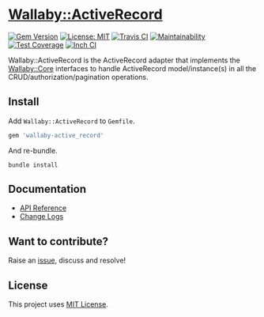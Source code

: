 # [Wallaby::ActiveRecord](https://github.com/wallaby-rails/wallaby-active_record)

[![Gem Version](https://badge.fury.io/rb/wallaby-active_record.svg)](https://badge.fury.io/rb/wallaby-active_record)
[![License: MIT](https://img.shields.io/badge/License-MIT-yellow.svg)](https://opensource.org/licenses/MIT)
[![Travis CI](https://travis-ci.com/wallaby-rails/wallaby-active_record.svg?branch=master)](https://travis-ci.com/wallaby-rails/wallaby-active_record)
[![Maintainability](https://api.codeclimate.com/v1/badges/9ba0a610043a2e1a9e74/maintainability)](https://codeclimate.com/github/wallaby-rails/wallaby-active_record/maintainability)
[![Test Coverage](https://api.codeclimate.com/v1/badges/9ba0a610043a2e1a9e74/test_coverage)](https://codeclimate.com/github/wallaby-rails/wallaby-active_record/test_coverage)
[![Inch CI](https://inch-ci.org/github/wallaby-rails/wallaby-active_record.svg?branch=master)](https://inch-ci.org/github/wallaby-rails/wallaby-active_record)

Wallaby::ActiveRecord is the ActiveRecord adapter that implements the [Wallaby::Core](https://github.com/wallaby-rails/wallaby-core)
interfaces to handle ActiveRecord model/instance(s) in all the CRUD/authorization/pagination operations.

## Install

Add `Wallaby::ActiveRecord` to `Gemfile`.

```ruby
gem 'wallaby-active_record'
```

And re-bundle.

```shell
bundle install
```

## Documentation

- [API Reference](https://www.rubydoc.info/gems/wallaby-active_record)
- [Change Logs](https://github.com/wallaby-rails/wallaby-active_record/blob/master/CHANGELOG.md)

## Want to contribute?

Raise an [issue](https://github.com/wallaby-rails/wallaby-active_record/issues/new), discuss and resolve!

## License

This project uses [MIT License](https://github.com/wallaby-rails/wallaby-active_record/blob/master/LICENSE).

